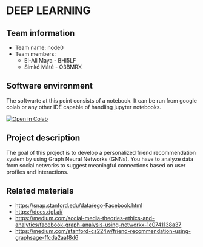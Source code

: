 # DEEP LEARNING
## Team information

 - Team name: node0 
 - Team members:
   - El-Ali Maya - BHI5LF
    - Simkó Máté - O3BMRX
  
## Software environment
 
The softwarte at this point consists of a notebook. It can be run from google colab or any other IDE capable of handling jupyter notebooks.
 
 [![Open in Colab](https://colab.research.google.com/assets/colab-badge.svg)](https://colab.research.google.com/github/smkmate/deeplearning-hf/blob/main/DL_HW_MileStone1.ipynb)

## Project description

The goal of this project is to develop a personalized friend recommendation system by using Graph Neural Networks (GNNs). You have to analyze data from social networks to suggest meaningful connections based on user profiles and interactions. 

## Related materials

- https://snap.stanford.edu/data/ego-Facebook.html
- https://docs.dgl.ai/
- https://medium.com/social-media-theories-ethics-and-analytics/facebook-graph-analysis-using-networkx-1e0741138a37
- https://medium.com/stanford-cs224w/friend-recommendation-using-graphsage-ffcda2aaf8d6

